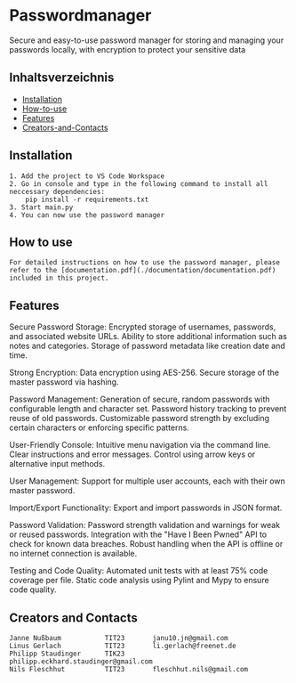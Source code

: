 # Passwordmanager

Secure and easy-to-use password manager for storing and managing your passwords locally, with encryption to protect your sensitive data

## Inhaltsverzeichnis
- [Installation](#installation)
- [How-to-use](#how-to-use)
- [Features](#features)
- [Creators-and-Contacts](#creators-and-contacts)

## Installation
    1. Add the project to VS Code Workspace
    2. Go in console and type in the following command to install all neccessary dependencies: 
        pip install -r requirements.txt
    3. Start main.py
    4. You can now use the password manager 

## How to use
    For detailed instructions on how to use the password manager, please refer to the [documentation.pdf](./documentation/documentation.pdf) included in this project.

## Features
Secure Password Storage:
    Encrypted storage of usernames, passwords, and associated website URLs.
    Ability to store additional information such as notes and categories.
    Storage of password metadata like creation date and time.

Strong Encryption:
    Data encryption using AES-256.
    Secure storage of the master password via hashing.

Password Management:
    Generation of secure, random passwords with configurable length and character set.
    Password history tracking to prevent reuse of old passwords.
    Customizable password strength by excluding certain characters or enforcing specific patterns.

User-Friendly Console:
    Intuitive menu navigation via the command line.
    Clear instructions and error messages.
    Control using arrow keys or alternative input methods.

User Management:
    Support for multiple user accounts, each with their own master password.

Import/Export Functionality:
    Export and import passwords in JSON format.

Password Validation:
    Password strength validation and warnings for weak or reused passwords.
    Integration with the "Have I Been Pwned" API to check for known data breaches.
    Robust handling when the API is offline or no internet connection is available.

Testing and Code Quality:
    Automated unit tests with at least 75% code coverage per file.
    Static code analysis using Pylint and Mypy to ensure code quality.

## Creators and Contacts
    Janne Nußbaum           TIT23       janu10.jn@gmail.com
    Linus Gerlach           TIT23       li.gerlach@freenet.de
    Philipp Staudinger      TIK23       philipp.eckhard.staudinger@gmail.com
    Nils Fleschhut          TIT23       fleschhut.nils@gmail.com

    

                
